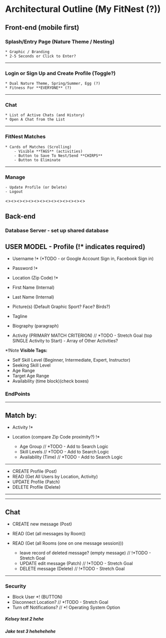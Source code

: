 # Architectural Outline (My FitNest (?))

## Front-end (mobile first)

### Splash/Entry Page (Nature Theme / Nesting)
    * Graphic / Branding
    * 2-5 Seconds or Click to Enter?
---

### Login or Sign Up and Create Profile (Toggle?)
    * Dual Nature Theme, Spring/Summer, Egg (?)
    * Fitness For **EVERYONE** (?)
---

### Chat
    * List of Active Chats (and History)
    * Open A Chat from the List
---

### FitNest Matches
    * Cards of Matches (Scrolling)
        - Visible **TAGS** (activities)
        - Button to Save To Nest/Send **CHIRPS**
        - Button to Eliminate
---

### Manage 
    - Update Profile (or Delete)
    - Logout

<><><><><><><><><><><><><><>
## Back-end
### Database Server - set up shared database

## USER MODEL - Profile (!* indicates required)
* Username !*
     (*TODO - or Google Account Sign in, Facebook Sign in)
* Password !*
* Location (Zip Code) !*

* First Name (Internal)
* Last Name (Internal)
* Picture(s) (Default Graphic Sport? Face? Birds?)
* Tagline
* Biography (paragraph)

* Activity (PRIMARY MATCH CRITERION) // *TODO - Stretch Goal (top SINGLE Activity to Start) - Array of Other Activities?

*!Note **Visible Tags:**
* Self Skill Level (Beginner, Intermediate, Expert, Instructor)
* Seeking Skill Level
* Age Range
* Target Age Range
* Availability (time block)(check boxes)

### EndPoints
---
## Match by:
- Activity !*
- Location (compare Zip Code proximity?) !*

    - Age Group // *TODO - Add to Search Logic
    - Skill Levels // *TODO - Add to Search Logic
    - Availability (Time) // *TODO - Add to Search Logic
---
* CREATE Profile (Post) 
* READ (Get All Users by Location, Activity) 
* UPDATE Profile (Patch) 
* DELETE Profile (Delete)
---

---
## Chat
* CREATE new message (Post) 
* READ (Get (all messages by Room))
* READ (Get (all Rooms (one on one message session)))

    * leave record of deleted message? (empty message) // !*TODO - Stretch Goal
    * UPDATE edit message (Patch) // !*TODO - Stretch Goal
    * DELETE message (Delete) // !*TODO - Stretch Goal
---
### Security
* Block User *! (BUTTON)
* Disconnect Location? // *!TODO - Stretch Goal
* Turn off Notifications? // *! Operating System Option

##### Kelsey test 2 hehe
##### Jake test 3 hehehehehe